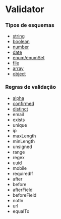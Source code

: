 # Validator

### Tipos de esquemas

* [string](/doc/reference/validator/schema/string.md)
* [boolean](/doc/reference/validator/schema/boolean.md)
* [number](/doc/reference/validator/schema/number.md)
* [date](/doc/reference/validator/schema/number.md)
* [enum/enumSet](/doc/reference/validator/schema/enum.md)
* [file](/doc/reference/validator/schema/file.md)
* [array](/doc/reference/validator/schema/array.md)
* [object](/doc/reference/validator/schema/object.md)

### Regras de validação

* [alpha](/doc/reference/validator/rules/alpha.md)
* [confirmed](/doc/reference/validator/rules/confirmed.md)
* [distinct](/doc/reference/validator/rules/distinct.md)
* email
* exists
* unique
* ip
* maxLength
* minLength
* unsigned
* range
* regex
* uuid
* mobile
* requiredIf
* after
* before
* afterField
* beforeField
* notIn
* url
* equalTo
